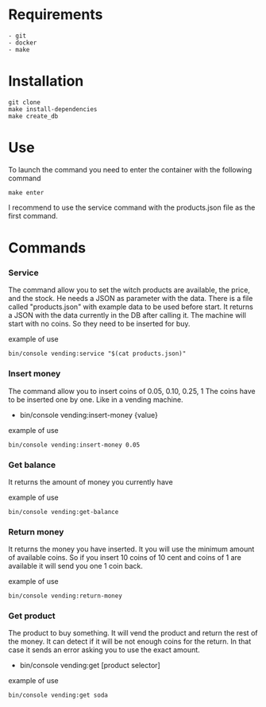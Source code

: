 # Requirements
    - git
    - docker 
    - make

# Installation
```
git clone 
make install-dependencies
make create_db
```

# Use
To launch the command you need to enter the container with the following command
```
make enter
```
I recommend to use the service command with the products.json file as the first command.

# Commands

### Service
The command allow you to set the witch products are available, the price, and the stock.
He needs a JSON as parameter with the data. There is a file called "products.json" with example data to be used before start.
It returns a JSON with the data currently in the DB after calling it. 
The machine will start with no coins. So they need to be inserted for buy.  

example of use
```
bin/console vending:service "$(cat products.json)"
```

### Insert money
The command allow you to insert coins of 0.05, 0.10, 0.25, 1
The coins have to be inserted one by one. Like in a vending machine.

- bin/console vending:insert-money {value}

example of use
```
bin/console vending:insert-money 0.05
```

### Get balance
It returns the amount of money you currently have

example of use
```
bin/console vending:get-balance
```

### Return money
It returns the money you have inserted. It you will use the minimum amount of available coins.
So if you insert 10 coins of 10 cent and coins of 1 are available it will send you one 1 coin back.

example of use
```
bin/console vending:return-money
```

### Get product
The product to buy something. It will vend the product and return the rest of the money.
It can detect if it will be not enough coins for the return. In that case it sends an error asking you to use the exact amount. 

 - bin/console vending:get [product selector]

example of use
```
bin/console vending:get soda
``` 
